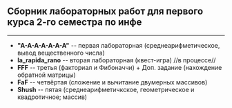 ## Сборник лабораторных работ для первого курса 2-го семестра по инфе
____
+ __"A-A-A-A-A-A-A"__ -- первая лабораторная (среднеарифметическое, вывод вещественного числа)
+ __la_rapida_rano__ -- вторая лабораторная (квест-игра) //в процессе//
+ __FFF__ -- третья (факториал и Фибоначчи) + Доп. задание (нахождение обратной матрицы)
+ __FaF__ -- четвёртая (сложение и вычитание двумерных массивов)
+ __Shush__ -- пятая (среднеарифметичкское, геометрическое и квадротичное; массив)
